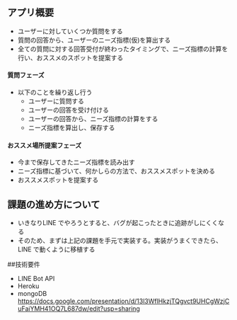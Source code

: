 ## アプリ概要
- ユーザーに対していくつか質問をする
- 質問の回答から、ユーザーのニーズ指標(仮)を算出する
- 全ての質問に対する回答受付が終わったタイミングで、ニーズ指標の計算を行い、おススメのスポットを提案する

#### 質問フェーズ

- 以下のことを繰り返し行う
  - ユーザーに質問する
  - ユーザーの回答を受け付ける
  - ユーザーの回答から、ニーズ指標の計算をする
  - ニーズ指標を算出し、保存する

#### おススメ場所提案フェーズ

- 今まで保存してきたニーズ指標を読み出す
- ニーズ指標に基づいて、何かしらの方法で、おススメスポットを決める
- おススメスポットを提案する

## 課題の進め方について

- いきなりLINE でやろうとすると、バグが起こったときに追跡がしにくくなる
- そのため、まずは上記の課題を手元で実装する。実装がうまくできたら、LINE で動くように移植する

##技術要件
- LINE Bot API
- Heroku
- mongoDB
https://docs.google.com/presentation/d/13l3WflHkzjTQgvct9UHCgWzjCuFaiYMH41OQ7L687dw/edit?usp=sharing
